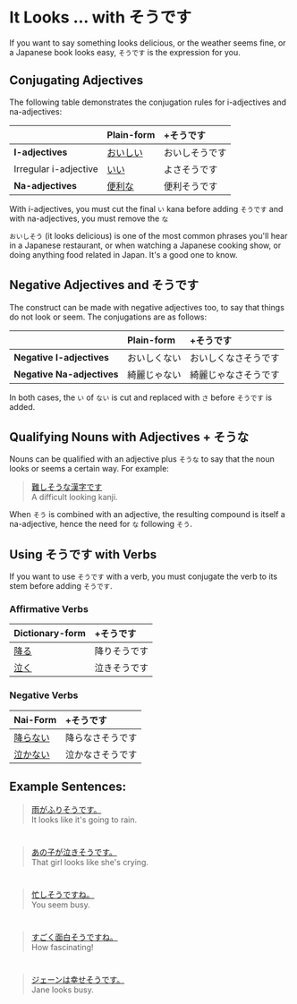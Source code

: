 # It Looks ... with そうです

If you want to say something looks delicious, or the weather seems fine, or a Japanese book looks easy, `そうです` is the expression for you.

## Conjugating Adjectives
The following table demonstrates the conjugation rules for i-adjectives and na-adjectives:

||Plain-form|+そうです|
|:--|:--|:--|
|**I-adjectives**|[おいしい]()|おいしそうです|
|Irregular i-adjective|[いい]()|よさそうです|
|**Na-adjectives**|[便利な]()|便利そうです|

With i-adjectives, you must cut the final `い` kana before adding `そうです` and with na-adjectives, you must remove the `な`

`おいしそう` (it looks delicious) is one of the most common phrases you'll hear in a Japanese restaurant, or when watching a Japanese cooking show, or doing anything food related in Japan. It's a good one to know. 

## Negative Adjectives and そうです
The construct can be made with negative adjectives too, to say that things do not look or seem. The conjugations are as follows:

||Plain-form|+そうです|
|:--|:--|:--|
|**Negative I-adjectives**|おいしくない|おいしくなさそうです|
|**Negative Na-adjectives**|綺麗じゃない|綺麗じゃなさそうです|

In both cases, the `い` of `ない` is cut and replaced with `さ` before `そうです` is added.

## Qualifying Nouns with Adjectives + そうな
Nouns can be qualified with an adjective plus `そうな` to say that the noun looks or seems a certain way. For example:

> [難しそうな漢字です]()  
> A difficult looking kanji.

When `そう` is combined with an adjective, the resulting compound is itself a na-adjective, hence the need for `な` following `そう`.

## Using そうです with Verbs
If you want to use `そうです` with a verb, you must conjugate the verb to its stem before adding `そうです`. 

### Affirmative Verbs
|Dictionary-form|+そうです|
|:--|:--|
|[降る]()|降りそうです|
|[泣く]()|泣きそうです|

### Negative Verbs
|Nai-Form|+そうです|
|:--|:--|
|[降らない]()|降らなさそうです|
|[泣かない]()|泣かなさそうです|

## Example Sentences:
> [雨がふりそうです。]()   
> It looks like it's going to rain.

#

> [あの子が泣きそうです。]()  
> That girl looks like she's crying.

#

> [忙しそうですね。]()   
> You seem busy.

#

> [すごく面白そうですね。]()  
> How fascinating!

#

> [ジェーンは幸せそうです。]()  
> Jane looks busy.


